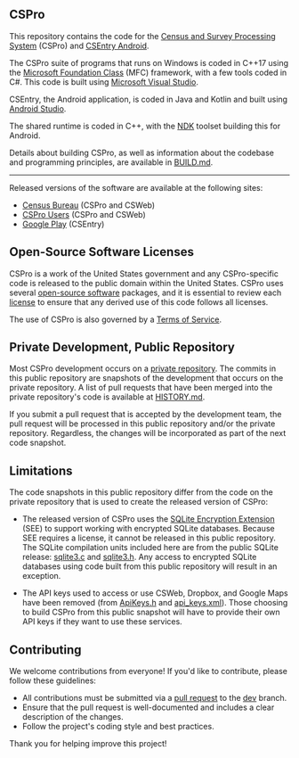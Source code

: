 
## CSPro

This repository contains the code for the [Census and Survey Processing System](https://www.census.gov/data/software/cspro.html) (CSPro) and [CSEntry Android](https://play.google.com/store/apps/details?id=gov.census.cspro.csentry).

The CSPro suite of programs that runs on Windows is coded in C++17 using the [Microsoft Foundation Class](https://learn.microsoft.com/en-us/cpp/mfc/framework-mfc) (MFC) framework, with a few tools coded in C#. This code is built using [Microsoft Visual Studio](https://visualstudio.microsoft.com).

CSEntry, the Android application, is coded in Java and Kotlin and built using [Android Studio](https://developer.android.com/studio).

The shared runtime is coded in C++, with the [NDK](https://developer.android.com/ndk) toolset building this for Android.

Details about building CSPro, as well as information about the codebase and programming principles, are available in [BUILD.md](https://github.com/csprousers/cspro/blob/dev/BUILD.md).

----

Released versions of the software are available at the following sites:

- [Census Bureau](https://www.census.gov/data/software/cspro.html) (CSPro and CSWeb)
- [CSPro Users](https://www.csprousers.org/downloads) (CSPro and CSWeb)
- [Google Play](https://play.google.com/store/apps/details?id=gov.census.cspro.csentry) (CSEntry)


## Open-Source Software Licenses

CSPro is a work of the United States government and any CSPro-specific code is released to the public domain within the United States. CSPro uses several [open-source software](https://en.wikipedia.org/wiki/Open-source_software) packages, and it is essential to review each [license](https://github.com/csprousers/cspro/tree/dev/build-tools/Licenses/Licenses) to ensure that any derived use of this code follows all licenses.

The use of CSPro is also governed by a [Terms of Service](https://github.com/csprousers/cspro/blob/dev/build-tools/Licenses/Licenses/CSPro.txt).


## Private Development, Public Repository

Most CSPro development occurs on a [private repository](https://github.com/CSProDevelopment/cspro). The commits in this public repository are snapshots of the development that occurs on the private repository. A list of pull requests that have been merged into the private repository's code is available at [HISTORY.md](https://github.com/csprousers/cspro/blob/dev/HISTORY.md).

If you submit a pull request that is accepted by the development team, the pull request will be processed in this public repository and/or the private repository. Regardless, the changes will be incorporated as part of the next code snapshot.


## Limitations

The code snapshots in this public repository differ from the code on the private repository that is used to create the released version of CSPro:

- The released version of CSPro uses the [SQLite Encryption Extension](https://sqlite.org/com/see.html) (SEE) to support working with encrypted SQLite databases. Because SEE requires a license, it cannot be released in this public repository. The SQLite compilation units included here are from the public SQLite release: [sqlite3.c](https://github.com/csprousers/cspro/blob/dev/cspro/external/SQLite/sqlite3.c) and [sqlite3.h](https://github.com/csprousers/cspro/blob/dev/cspro/external/SQLite/sqlite3.h). Any access to encrypted SQLite databases using code built from this public repository will result in an exception.

- The API keys used to access or use CSWeb, Dropbox, and Google Maps have been removed (from [ApiKeys.h](https://github.com/csprousers/cspro/blob/dev/cspro/zToolsO/ApiKeys.h) and [api_keys.xml](https://github.com/csprousers/cspro/blob/dev/cspro/CSEntryDroid/app/src/main/res/values/api_keys.xml)). Those choosing to build CSPro from this public snapshot will have to provide their own API keys if they want to use these services.


## Contributing

We welcome contributions from everyone! If you'd like to contribute, please follow these guidelines:

- All contributions must be submitted via a [pull request](https://docs.github.com/en/pull-requests/collaborating-with-pull-requests/proposing-changes-to-your-work-with-pull-requests/about-pull-requests) to the [dev](https://github.com/csprousers/csweb/tree/dev) branch.
- Ensure that the pull request is well-documented and includes a clear description of the changes.
- Follow the project's coding style and best practices.

Thank you for helping improve this project!
